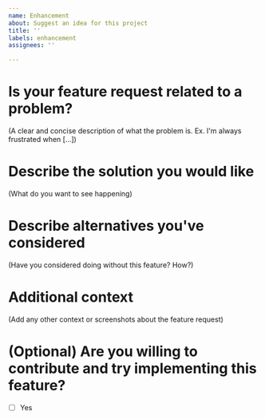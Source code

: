 ```yaml
---
name: Enhancement
about: Suggest an idea for this project
title: ''
labels: enhancement
assignees: ''

---
```


# Is your feature request related to a problem?

(A clear and concise description of what the problem is. Ex. I'm always frustrated when [...])

# Describe the solution you would like

(What do you want to see happening)

# Describe alternatives you've considered

(Have you considered doing without this feature? How?)

# Additional context

(Add any other context or screenshots about the feature request)

# (Optional) Are you willing to contribute and try implementing this feature?
 - [ ] Yes